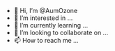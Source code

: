 - 👋 Hi, I’m @AumOzone
- 👀 I’m interested in ...
- 🌱 I’m currently learning ...
- 💞️ I’m looking to collaborate on ...
- 📫 How to reach me ...

<!---
AumOzone/AumOzone is a ✨ special ✨ repository because its `README.md` (this file) appears on your GitHub profile.
You can click the Preview link to take a look at your changes.
--->
